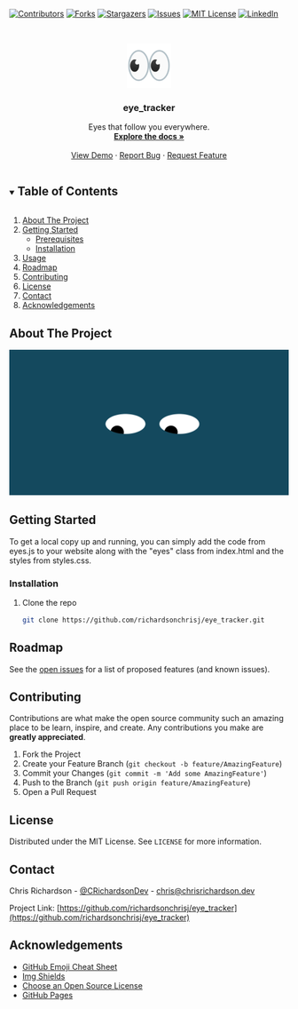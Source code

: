 [![Contributors][contributors-shield]][contributors-url]
[![Forks][forks-shield]][forks-url]
[![Stargazers][stars-shield]][stars-url]
[![Issues][issues-shield]][issues-url]
[![MIT License][license-shield]][license-url]
[![LinkedIn][linkedin-shield]][linkedin-url]

<!-- PROJECT LOGO -->
<br />
<p align="center">
  <a href="https://github.com/richardsonchrisj/eye_tracker">
    <img src="logo.png" alt="Logo" width="80" height="80">
  </a>

  <h3 align="center">eye_tracker</h3>

  <p align="center">
    Eyes that follow you everywhere.
    <br />
    <a href="https://github.com/richardsonchrisj/eye_tracker"><strong>Explore the docs »</strong></a>
    <br />
    <br />
    <a href="https://github.com/richardsonchrisj/eye_tracker">View Demo</a>
    ·
    <a href="https://github.com/richardsonchrisj/eye_tracker/issues">Report Bug</a>
    ·
    <a href="https://github.com/richardsonchrisj/eye_tracker/issues">Request Feature</a>
  </p>
</p>



<!-- TABLE OF CONTENTS -->
<details open="open">
  <summary><h2 style="display: inline-block">Table of Contents</h2></summary>
  <ol>
    <li>
      <a href="#about-the-project">About The Project</a>
   </li>
    <li>
      <a href="#getting-started">Getting Started</a>
      <ul>
        <li><a href="#prerequisites">Prerequisites</a></li>
        <li><a href="#installation">Installation</a></li>
      </ul>
    </li>
    <li><a href="#usage">Usage</a></li>
    <li><a href="#roadmap">Roadmap</a></li>
    <li><a href="#contributing">Contributing</a></li>
    <li><a href="#license">License</a></li>
    <li><a href="#contact">Contact</a></li>
    <li><a href="#acknowledgements">Acknowledgements</a></li>
  </ol>
</details>


<!-- ABOUT THE PROJECT -->
## About The Project

[![Product Name Screen Shot][product-screenshot]](https://chrisrichardson.dev/)


<!-- GETTING STARTED -->
## Getting Started

To get a local copy up and running, you can simply add the code from eyes.js to your website along with the "eyes" class from index.html and the styles from styles.css.

### Installation

1. Clone the repo
   ```sh
   git clone https://github.com/richardsonchrisj/eye_tracker.git
   ```

<!-- ROADMAP -->
## Roadmap

See the [open issues](https://github.com/richardsonchrisj/eye_tracker/issues) for a list of proposed features (and known issues).

<!-- CONTRIBUTING -->
## Contributing

Contributions are what make the open source community such an amazing place to be learn, inspire, and create. Any contributions you make are **greatly appreciated**.

1. Fork the Project
2. Create your Feature Branch (`git checkout -b feature/AmazingFeature`)
3. Commit your Changes (`git commit -m 'Add some AmazingFeature'`)
4. Push to the Branch (`git push origin feature/AmazingFeature`)
5. Open a Pull Request

<!-- LICENSE -->
## License

Distributed under the MIT License. See `LICENSE` for more information.

<!-- CONTACT -->
## Contact

Chris Richardson - [@CRichardsonDev](https://twitter.com/CRichardsonDev) - chris@chrisrichardson.dev

Project Link: [https://github.com/richardsonchrisj/eye_tracker](https://github.com/richardsonchrisj/eye_tracker)

<!-- ACKNOWLEDGEMENTS -->
## Acknowledgements
* [GitHub Emoji Cheat Sheet](https://www.webpagefx.com/tools/emoji-cheat-sheet)
* [Img Shields](https://shields.io)
* [Choose an Open Source License](https://choosealicense.com)
* [GitHub Pages](https://pages.github.com)

<!-- MARKDOWN LINKS & IMAGES -->
<!-- https://www.markdownguide.org/basic-syntax/#reference-style-links -->
[contributors-shield]: https://img.shields.io/github/contributors/richardsonchrisj/eye_tracker.svg?style=for-the-badge
[contributors-url]: https://github.com/richardsonchrisj/eye_tracker/graphs/contributors
[forks-shield]: https://img.shields.io/github/forks/richardsonchrisj/eye_tracker.svg?style=for-the-badge
[forks-url]: https://github.com/richardsonchrisj/eye_tracker/network/members
[stars-shield]: https://img.shields.io/github/stars/richardsonchrisj/eye_tracker.svg?style=for-the-badge
[stars-url]: https://github.com/richardsonchrisj/eye_tracker/stargazers
[issues-shield]: https://img.shields.io/github/issues/richardsonchrisj/eye_tracker.svg?style=for-the-badge
[issues-url]: https://github.com/richardsonchrisj/eye_tracker/issues
[license-shield]: https://img.shields.io/github/license/richardsonchrisj/eye_tracker.svg?style=for-the-badge
[license-url]: https://github.com/richardsonchrisj/eye_tracker/LICENSE.txt
[linkedin-shield]: https://img.shields.io/badge/-LinkedIn-black.svg?style=for-the-badge&logo=linkedin&colorB=555
[linkedin-url]: https://linkedin.com/in/richardsonchrisj
[product-screenshot]: Screenshot.png
